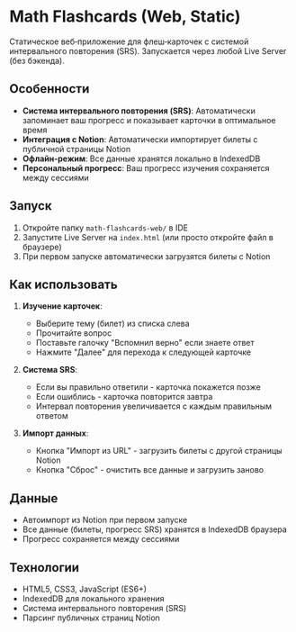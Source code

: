 # Math Flashcards (Web, Static)

Статическое веб‑приложение для флеш‑карточек с системой интервального повторения (SRS). Запускается через любой Live Server (без бэкенда).

## Особенности

- **Система интервального повторения (SRS)**: Автоматически запоминает ваш прогресс и показывает карточки в оптимальное время
- **Интеграция с Notion**: Автоматически импортирует билеты с публичной страницы Notion
- **Офлайн-режим**: Все данные хранятся локально в IndexedDB
- **Персональный прогресс**: Ваш прогресс изучения сохраняется между сессиями

## Запуск
1) Откройте папку `math-flashcards-web/` в IDE
2) Запустите Live Server на `index.html` (или просто откройте файл в браузере)
3) При первом запуске автоматически загрузятся билеты с Notion

## Как использовать

1. **Изучение карточек**: 
   - Выберите тему (билет) из списка слева
   - Прочитайте вопрос
   - Поставьте галочку "Вспомнил верно" если знаете ответ
   - Нажмите "Далее" для перехода к следующей карточке

2. **Система SRS**:
   - Если вы правильно ответили - карточка покажется позже
   - Если ошиблись - карточка повторится завтра
   - Интервал повторения увеличивается с каждым правильным ответом

3. **Импорт данных**:
   - Кнопка "Импорт из URL" - загрузить билеты с другой страницы Notion
   - Кнопка "Сброс" - очистить все данные и загрузить заново

## Данные
- Автоимпорт из Notion при первом запуске
- Все данные (билеты, прогресс SRS) хранятся в IndexedDB браузера
- Прогресс сохраняется между сессиями

## Технологии
- HTML5, CSS3, JavaScript (ES6+)
- IndexedDB для локального хранения
- Система интервального повторения (SRS)
- Парсинг публичных страниц Notion
